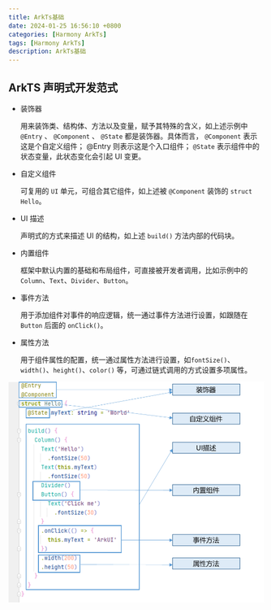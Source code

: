 ```yaml
---
title: ArkTs基础
date: 2024-01-25 16:56:10 +0800
categories: [Harmony ArkTs]
tags: [Harmony ArkTs]
description: ArkTs基础
---
```


## ArkTS 声明式开发范式
- 装饰器

    用来装饰类、结构体、方法以及变量，赋予其特殊的含义，如上述示例中 `@Entry` 、 `@Component` 、 `@State` 都是装饰器。具体而言， `@Component` 表示这是个自定义组件； @Entry 则表示这是个入口组件； `@State` 表示组件中的状态变量，此状态变化会引起 UI 变更。

- 自定义组件

    可复用的 `UI` 单元，可组合其它组件，如上述被 `@Component` 装饰的 `struct Hello`。

- UI 描述

    声明式的方式来描述 UI 的结构，如上述 `build()` 方法内部的代码块。

- 内置组件

    框架中默认内置的基础和布局组件，可直接被开发者调用，比如示例中的 `Column`、`Text`、`Divider`、`Button`。

- 事件方法

    用于添加组件对事件的响应逻辑，统一通过事件方法进行设置，如跟随在` Button` 后面的 `onClick()`。

- 属性方法

    用于组件属性的配置，统一通过属性方法进行设置，如`fontSize()`、`width()`、`height()`、`color()` 等，可通过链式调用的方式设置多项属性。

![Alt text](image.png)